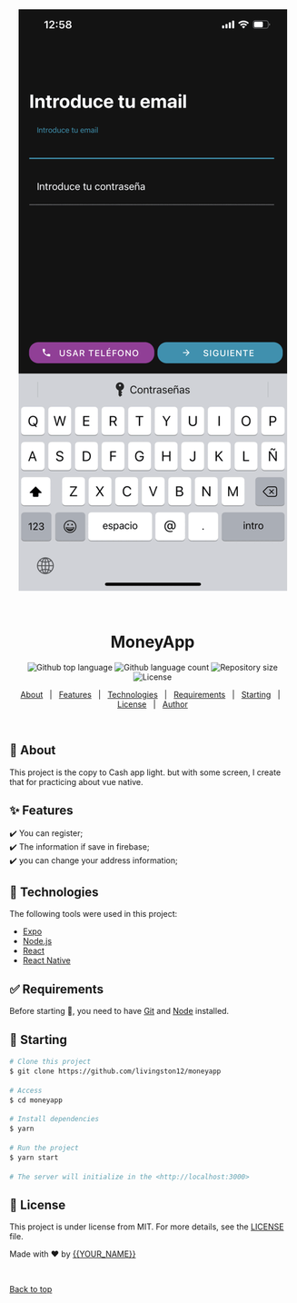 <div align="center" id="top"> 
  <img src="https://github.com/livingston12/MoneyApp/blob/main/moneyApp.gif" alt="MoneyApp" />

  &#xa0;

  <!-- <a href="https://moneyapp.netlify.app">Demo</a> -->
</div>

<h1 align="center">MoneyApp</h1>

<p align="center">
  <img alt="Github top language" src="https://img.shields.io/github/languages/top/{{YOUR_GITHUB_USERNAME}}/moneyapp?color=56BEB8">

  <img alt="Github language count" src="https://img.shields.io/github/languages/count/{{YOUR_GITHUB_USERNAME}}/moneyapp?color=56BEB8">

  <img alt="Repository size" src="https://img.shields.io/github/repo-size/{{YOUR_GITHUB_USERNAME}}/moneyapp?color=56BEB8">

  <img alt="License" src="https://img.shields.io/github/license/{{YOUR_GITHUB_USERNAME}}/moneyapp?color=56BEB8">

  <!-- <img alt="Github issues" src="https://img.shields.io/github/issues/{{YOUR_GITHUB_USERNAME}}/moneyapp?color=56BEB8" /> -->

  <!-- <img alt="Github forks" src="https://img.shields.io/github/forks/{{YOUR_GITHUB_USERNAME}}/moneyapp?color=56BEB8" /> -->

  <!-- <img alt="Github stars" src="https://img.shields.io/github/stars/{{YOUR_GITHUB_USERNAME}}/moneyapp?color=56BEB8" /> -->
</p>

<!-- Status -->

<!-- <h4 align="center"> 
	🚧  MoneyApp 🚀 Under construction...  🚧
</h4> 

<hr> -->

<p align="center">
  <a href="#dart-about">About</a> &#xa0; | &#xa0; 
  <a href="#sparkles-features">Features</a> &#xa0; | &#xa0;
  <a href="#rocket-technologies">Technologies</a> &#xa0; | &#xa0;
  <a href="#white_check_mark-requirements">Requirements</a> &#xa0; | &#xa0;
  <a href="#checkered_flag-starting">Starting</a> &#xa0; | &#xa0;
  <a href="#memo-license">License</a> &#xa0; | &#xa0;
  <a href="https://github.com/{{YOUR_GITHUB_USERNAME}}" target="_blank">Author</a>
</p>

<br>

## :dart: About ##

This project is the copy to Cash app light. but with some screen, I create that for practicing about vue native. 

## :sparkles: Features ##

:heavy_check_mark: You can register;\
:heavy_check_mark: The information if save in firebase;\
:heavy_check_mark: you can change your address information;

## :rocket: Technologies ##

The following tools were used in this project:

- [Expo](https://expo.io/)
- [Node.js](https://nodejs.org/en/)
- [React](https://pt-br.reactjs.org/)
- [React Native](https://reactnative.dev/)

## :white_check_mark: Requirements ##

Before starting :checkered_flag:, you need to have [Git](https://git-scm.com) and [Node](https://nodejs.org/en/) installed.

## :checkered_flag: Starting ##

```bash
# Clone this project
$ git clone https://github.com/livingston12/moneyapp

# Access
$ cd moneyapp

# Install dependencies
$ yarn

# Run the project
$ yarn start

# The server will initialize in the <http://localhost:3000>
```

## :memo: License ##

This project is under license from MIT. For more details, see the [LICENSE](LICENSE.md) file.


Made with :heart: by <a href="https://github.com/{{YOUR_GITHUB_USERNAME}}" target="_blank">{{YOUR_NAME}}</a>

&#xa0;

<a href="#top">Back to top</a>
